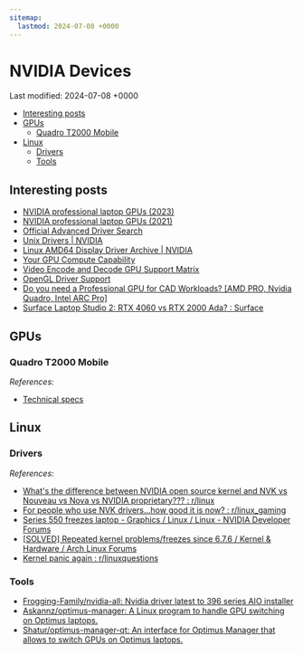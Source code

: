 ```yaml
---
sitemap:
  lastmod: 2024-07-08 +0000
---
```


# NVIDIA Devices

Last modified: 2024-07-08 +0000

- [Interesting posts](#interesting-posts)
- [GPUs](#gpus)
  - [Quadro T2000 Mobile](#quadro-t2000-mobile)
- [Linux](#linux)
  - [Drivers](#drivers)
  - [Tools](#tools)

## Interesting posts

- [NVIDIA professional laptop GPUs (2023)](https://nvdam.widen.net/s/dmdqnnwcmk/proviz-mobile-linecard-update-2653183)
- [NVIDIA professional laptop GPUs (2021)](https://www.nvidia.com/content/dam/en-zz/Solutions/design-visualization/documents/nvidia-rtx-line-card-for-mobile-workstation.pdf)
- [Official Advanced Driver Search](https://www.nvidia.com/download/find.aspx)
- [Unix Drivers \| NVIDIA](https://www.nvidia.com/en-us/drivers/unix/)
- [Linux AMD64 Display Driver Archive \| NVIDIA](https://www.nvidia.com/en-us/drivers/unix/linux-amd64-display-archive/)
- [Your GPU Compute Capability](https://developer.nvidia.com/cuda-gpus)
- [Video Encode and Decode GPU Support Matrix](https://developer.nvidia.com/video-encode-and-decode-gpu-support-matrix-new)
- [OpenGL Driver Support](https://developer.nvidia.com/opengl-driver)
- [Do you need a Professional GPU for CAD Workloads? [AMD PRO, Nvidia Quadro, Intel ARC Pro]](https://www.cgdirector.com/professional-gpu-for-cad/)
- [Surface Laptop Studio 2: RTX 4060 vs RTX 2000 Ada? : Surface](https://www.reddit.com/r/Surface/comments/16p02jc/surface_laptop_studio_2_rtx_4060_vs_rtx_2000_ada/)

## GPUs

### Quadro T2000 Mobile

*References*:

- [Technical specs](https://technical.city/en/video/Quadro-T2000-mobile#characteristics)

## Linux

### Drivers

*References*:

- [What's the difference between NVIDIA open source kernel and NVK vs Nouveau vs Nova vs NVIDIA proprietary??? : r/linux](https://www.reddit.com/r/linux/comments/1cqcovg/whats_the_difference_between_nvidia_open_source/)
- [For people who use NVK drivers...how good it is now? : r/linux_gaming](https://www.reddit.com/r/linux_gaming/comments/1b394d1/for_people_who_use_nvk_drivershow_good_it_is_now/)
- [Series 550 freezes laptop - Graphics / Linux / Linux - NVIDIA Developer Forums](https://forums.developer.nvidia.com/t/series-550-freezes-laptop/284772)
- [\[SOLVED\] Repeated kernel problems/freezes since 6.7.6 / Kernel & Hardware / Arch Linux Forums](https://bbs.archlinux.org/viewtopic.php?id=293400)
- [Kernel panic again : r/linuxquestions](https://www.reddit.com/r/linuxquestions/comments/1brc2eg/kernel_panic_again/)

### Tools

- [Frogging-Family/nvidia-all: Nvidia driver latest to 396 series AIO installer](https://github.com/Frogging-Family/nvidia-all)
- [Askannz/optimus-manager: A Linux program to handle GPU switching on Optimus laptops.](https://github.com/Askannz/optimus-manager)
- [Shatur/optimus-manager-qt: An interface for Optimus Manager that allows to switch GPUs on Optimus laptops.](https://github.com/Shatur/optimus-manager-qt)
